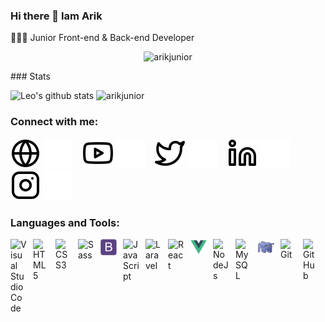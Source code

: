 ### Hi there 👋 Iam Arik

👨🏻‍💻 Junior Front-end & Back-end Developer

<p align="center"> <img src="https://komarev.com/ghpvc/?username=arikjunior&label=Profile%20views&color=0e75b6&style=flat" alt="arikjunior"/> </p>
### Stats

![Leo's github stats](https://github-readme-stats.vercel.app/api?username=arikjunior&show_icons=true) <img src="https://github-readme-streak-stats.herokuapp.com/?user=arikjunior&" alt="arikjunior" /> <br>

### Connect with me:

[![website](./img/globe-light.svg)](https://arikjunior.github.io#gh-light-mode-only)
[![website](./img/globe-dark.svg)](https://arikjunior.github.io#gh-dark-mode-only)
&nbsp;&nbsp;
[![website](./img/youtube-light.svg)](https://youtube.com/c/ArikJunior11#gh-light-mode-only)
[![website](./img/youtube-dark.svg)](https://youtube.com/c/ArikJunior11#gh-dark-mode-only)
&nbsp;&nbsp;
[![website](./img/twitter-light.svg)](https://twitter.com/aureyk98#gh-light-mode-only)
[![website](./img/twitter-dark.svg)](https://twitter.com/aureyk98#gh-dark-mode-only)
&nbsp;&nbsp;
[![website](./img/linkedin-light.svg)](https://linkedin.com/in/dwisyiamnuari#gh-light-mode-only)
[![website](./img/linkedin-dark.svg)](https://linkedin.com/in/dwisyiamnuari#gh-dark-mode-only)
&nbsp;&nbsp;
[![website](./img/instagram-light.svg)](https://instagram.com/arikjunior#gh-light-mode-only)
[![website](./img/instagram-dark.svg)](https://instagram.com/arikjunior#gh-dark-mode-only)

### Languages and Tools:

<img align="left" alt="Visual Studio Code" width="26px" src="https://cdn.jsdelivr.net/gh/devicons/devicon/icons/vscode/vscode-original.svg" style="padding-right:10px;" />
<img align="left" alt="HTML5" width="26px" src="https://cdn.jsdelivr.net/gh/devicons/devicon/icons/html5/html5-original.svg" style="padding-right:10px;" />
<img align="left" alt="CSS3" width="26px" src="https://cdn.jsdelivr.net/gh/devicons/devicon/icons/css3/css3-original.svg" style="padding-right:10px;" />
<img align="left" alt="Sass" width="26px" src="https://cdn.jsdelivr.net/gh/devicons/devicon/icons/sass/sass-original.svg" style="padding-right:10px;" />
<img align="left" alt="Sass" width="26px" src="./img/bootstrap-plain.svg" style="padding-right:10px;" />
<img align="left" alt="JavaScript" width="26px" src="https://cdn.jsdelivr.net/gh/devicons/devicon/icons/javascript/javascript-original.svg" style="padding-right:10px;" />
<img align="left" alt="Laravel" width="26px" src="https://upload.wikimedia.org/wikipedia/commons/9/9a/Laravel.svg" style="padding-right:10px;" />
<img align="left" alt="React" width="26px" src="https://cdn.jsdelivr.net/gh/devicons/devicon/icons/react/react-original.svg" style="padding-right:10px;" />
<img align="left" alt="Vue" width="26px" src="https://raw.githubusercontent.com/devicons/devicon/master/icons/vuejs/vuejs-original.svg" style="padding-right:10px;" />
<img align="left" alt="NodeJs" width="26px" src="https://seeklogo.com/images/N/nodejs-logo-FBE122E377-seeklogo.com.png" style="padding-right:10px;" />
<img align="left" alt="MySQL" width="26px" src="https://cdn.jsdelivr.net/gh/devicons/devicon/icons/mysql/mysql-original.svg" style="padding-right:10px;" />
<img align="left" alt="PHP" width="26px" src="./img/kisspng-php-server-side-scripting-yii-web-application-scri-5b00d886973341.1462073915267820866193.png" style="padding-right:10px;" />
<img align="left" alt="Git" width="26px" src="https://cdn.jsdelivr.net/gh/devicons/devicon/icons/git/git-original.svg" style="padding-right:10px;" />
<img align="left" alt="GitHub" width="26px" src="https://user-images.githubusercontent.com/3369400/139447912-e0f43f33-6d9f-45f8-be46-2df5bbc91289.png" style="padding-right:10px;" />
